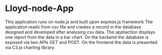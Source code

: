 # Lloyd-node-App
This application runs on node.js and built upon express.js framework
The application reads from csv file and creates a record in the database designed and developed after analysing csv data. 
The appliaction displays one report from the data in a bar chart.
On the backend the database is exposed via two APIs GET and POST. 
On the frontend the data is presented via C3.js charting library. 

